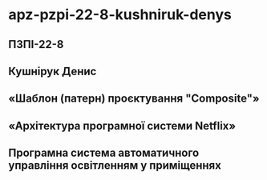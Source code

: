 # apz-pzpi-22-8-kushniruk-denys
## ПЗПІ-22-8  
## Кушнірук Денис  
## «Шаблон (патерн) проєктування "Composite"»
## «Архітектура програмної системи Netflix»  
## Програмна система автоматичного управління освітленням у приміщеннях  
